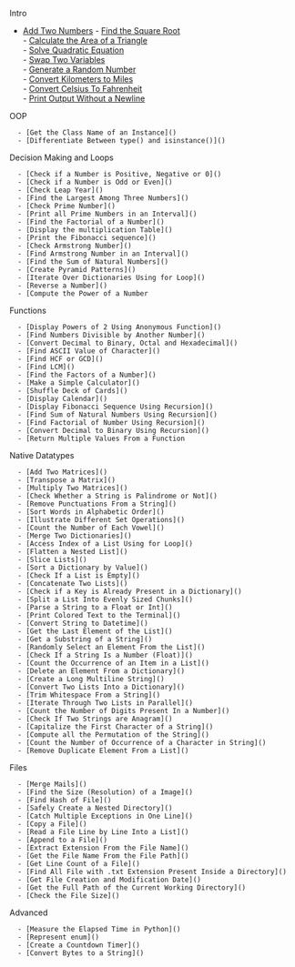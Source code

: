 Intro
- [Add Two Numbers](/13.%20Examples/01.%20Add%20Two%20Numbers.py)
      - [Find the Square Root](/13.%20Examples/02.%20Find%20the%20Square%20Root.py)      
      - [Calculate the Area of a Triangle](/13.%20Examples/03.%20Calculate%20the%20Area%20of%20a%20Triangle.py)      
      - [Solve Quadratic Equation](/13.%20Examples/04.%20Solve%20Quadratic%20Equation.py)      
      - [Swap Two Variables](/13.%20Examples/05.%20Swap%20Two%20Variables.py)      
      - [Generate a Random Number](/13.%20Examples/06.%20Generate%20a%20Random%20Number.py)      
      - [Convert Kilometers to Miles](/13.%20Examples/07.%20Convert%20KM%20to%20Miles.py)      
      - [Convert Celsius To Fahrenheit](/13.%20Examples/08.%20Convert%20Celsius%20To%20Fahrenheit.py)      
      - [Print Output Without a Newline](/13.%20Examples/09.%20Print%20Output%20Without%20a%20Newline.py)      


OOP

      - [Get the Class Name of an Instance]()      
      - [Differentiate Between type() and isinstance()]() 


Decision Making and Loops

      - [Check if a Number is Positive, Negative or 0]()      
      - [Check if a Number is Odd or Even]()      
      - [Check Leap Year]()      
      - [Find the Largest Among Three Numbers]()      
      - [Check Prime Number]()      
      - [Print all Prime Numbers in an Interval]()      
      - [Find the Factorial of a Number]()      
      - [Display the multiplication Table]()      
      - [Print the Fibonacci sequence]()      
      - [Check Armstrong Number]()      
      - [Find Armstrong Number in an Interval]()      
      - [Find the Sum of Natural Numbers]()      
      - [Create Pyramid Patterns]()      
      - [Iterate Over Dictionaries Using for Loop]()      
      - [Reverse a Number]()      
      - [Compute the Power of a Number
      


Functions

      - [Display Powers of 2 Using Anonymous Function]()      
      - [Find Numbers Divisible by Another Number]()      
      - [Convert Decimal to Binary, Octal and Hexadecimal]()      
      - [Find ASCII Value of Character]()      
      - [Find HCF or GCD]()      
      - [Find LCM]()      
      - [Find the Factors of a Number]()      
      - [Make a Simple Calculator]()      
      - [Shuffle Deck of Cards]()      
      - [Display Calendar]()      
      - [Display Fibonacci Sequence Using Recursion]()      
      - [Find Sum of Natural Numbers Using Recursion]()      
      - [Find Factorial of Number Using Recursion]()      
      - [Convert Decimal to Binary Using Recursion]()      
      - [Return Multiple Values From a Function
      


Native Datatypes

      - [Add Two Matrices]()      
      - [Transpose a Matrix]()      
      - [Multiply Two Matrices]()      
      - [Check Whether a String is Palindrome or Not]()      
      - [Remove Punctuations From a String]()      
      - [Sort Words in Alphabetic Order]()      
      - [Illustrate Different Set Operations]()      
      - [Count the Number of Each Vowel]()      
      - [Merge Two Dictionaries]()      
      - [Access Index of a List Using for Loop]()      
      - [Flatten a Nested List]()      
      - [Slice Lists]()      
      - [Sort a Dictionary by Value]()      
      - [Check If a List is Empty]()      
      - [Concatenate Two Lists]()      
      - [Check if a Key is Already Present in a Dictionary]()      
      - [Split a List Into Evenly Sized Chunks]()      
      - [Parse a String to a Float or Int]()      
      - [Print Colored Text to the Terminal]()      
      - [Convert String to Datetime]()      
      - [Get the Last Element of the List]()      
      - [Get a Substring of a String]()      
      - [Randomly Select an Element From the List]()      
      - [Check If a String Is a Number (Float)]()      
      - [Count the Occurrence of an Item in a List]()      
      - [Delete an Element From a Dictionary]()      
      - [Create a Long Multiline String]()      
      - [Convert Two Lists Into a Dictionary]()      
      - [Trim Whitespace From a String]()      
      - [Iterate Through Two Lists in Parallel]()      
      - [Count the Number of Digits Present In a Number]()      
      - [Check If Two Strings are Anagram]()      
      - [Capitalize the First Character of a String]()      
      - [Compute all the Permutation of the String]()      
      - [Count the Number of Occurrence of a Character in String]()      
      - [Remove Duplicate Element From a List]()      


Files

      - [Merge Mails]()      
      - [Find the Size (Resolution) of a Image]()      
      - [Find Hash of File]()      
      - [Safely Create a Nested Directory]()      
      - [Catch Multiple Exceptions in One Line]()      
      - [Copy a File]()      
      - [Read a File Line by Line Into a List]()      
      - [Append to a File]()      
      - [Extract Extension From the File Name]()      
      - [Get the File Name From the File Path]()      
      - [Get Line Count of a File]()      
      - [Find All File with .txt Extension Present Inside a Directory]()      
      - [Get File Creation and Modification Date]()      
      - [Get the Full Path of the Current Working Directory]()      
      - [Check the File Size]()      


Advanced

      - [Measure the Elapsed Time in Python]()      
      - [Represent enum]()      
      - [Create a Countdown Timer]()      
      - [Convert Bytes to a String]()      



